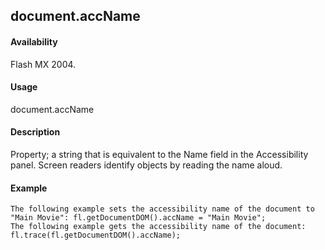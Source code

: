 ## document.accName

#### Availability

Flash MX 2004.

#### Usage

document.accName

#### Description

Property; a string that is equivalent to the Name field in the Accessibility panel. Screen readers identify objects by reading the name aloud.

#### Example

```
The following example sets the accessibility name of the document to "Main Movie": fl.getDocumentDOM().accName = "Main Movie";
The following example gets the accessibility name of the document:
fl.trace(fl.getDocumentDOM().accName);

```